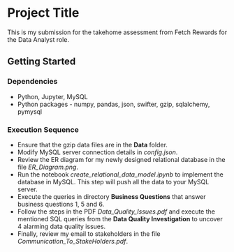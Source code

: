# Project Title

This is my submission for the takehome assessment from Fetch Rewards for the Data Analyst role.

## Getting Started

### Dependencies

* Python, Jupyter, MySQL
* Python packages - numpy, pandas, json, swifter, gzip, sqlalchemy, pymysql

### Execution Sequence

* Ensure that the gzip data files are in the **Data** folder.  
* Modify MySQL server connection details in *config.json*.  
* Review the ER diagram for my newly designed relational database in the file *ER_Diagram.png*.  
* Run the notebook *create_relational_data_model.ipynb* to implement the database in MySQL. This step will push all the data to your MySQL server.  
* Execute the queries in directory **Business Questions** that answer business questions 1, 5 and 6.
* Follow the steps in the PDF *Data_Quality_Issues.pdf* and execute the mentioned SQL queries from the **Data Quality Investigation** to uncover 4 alarming data quality issues.  
* Finally, review my email to stakeholders in the file *Communication_To_StakeHolders.pdf*.